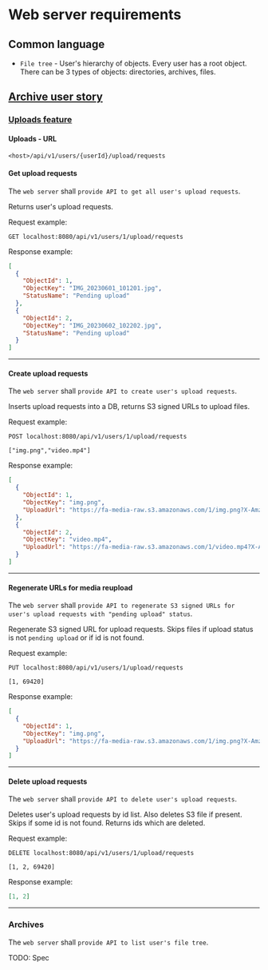 # Web server requirements

## Common language

- `File tree` - User's hierarchy of objects. Every user has a root object. There can be 3 types of objects: directories, archives, files.

## [Archive user story](../../user-stories.md#archive)

### [Uploads feature](../../features-breakdown.md#uploads)

#### Uploads - URL

`<host>/api/v1/users/{userId}/upload/requests`

#### Get upload requests

The `web server` shall `provide API to get all user's upload requests`.

Returns user's upload requests. 

Request example:
```http
GET localhost:8080/api/v1/users/1/upload/requests
```

Response example:

```json
[
  {
    "ObjectId": 1,
    "ObjectKey": "IMG_20230601_101201.jpg",
    "StatusName": "Pending upload"
  },
  {
    "ObjectId": 2,
    "ObjectKey": "IMG_20230602_102202.jpg",
    "StatusName": "Pending upload"
  }
]
```

---

#### Create upload requests

The `web server` shall `provide API to create user's upload requests`.

Inserts upload requests into a DB, returns S3 signed URLs to upload files. 

Request example:
```http
POST localhost:8080/api/v1/users/1/upload/requests

["img.png","video.mp4"]
```

Response example:

```json
[
  {
    "ObjectId": 1,
    "ObjectKey": "img.png",
    "UploadUrl": "https://fa-media-raw.s3.amazonaws.com/1/img.png?X-Amz-Algorithm=AWS4-HMAC-SHA256&X-Amz-Credential=AKIAXHT5DCEVDPMKDFUL%2F20230712%2Fus-east-1%2Fs3%2Faws4_request&X-Amz-Date=20230712T164617Z&X-Amz-Expires=600&X-Amz-SignedHeaders=host&X-Amz-Signature=89d9fa2e48ac65fe46731db59c427342b4f2221a723ca149c35b44f1818492b2"
  },
  {
    "ObjectId": 2,
    "ObjectKey": "video.mp4",
    "UploadUrl": "https://fa-media-raw.s3.amazonaws.com/1/video.mp4?X-Amz-Algorithm=AWS4-HMAC-SHA256&X-Amz-Credential=AKIAXHT5DCEVDPMKDFUL%2F20230712%2Fus-east-1%2Fs3%2Faws4_request&X-Amz-Date=20230712T164617Z&X-Amz-Expires=600&X-Amz-SignedHeaders=host&X-Amz-Signature=2afb43ce229131d91b43567a2d00172b2e382f315e811195301ab54cbaaacd86"
  }
]
```

---

#### Regenerate URLs for media reupload

The `web server` shall `provide API to regenerate S3 signed URLs for user's upload requests with "pending upload" status`.

Regenerate S3 signed URL for upload requests. Skips files if upload status is not `pending upload` or if id is not found.


Request example:
```http
PUT localhost:8080/api/v1/users/1/upload/requests

[1, 69420]
```

Response example:
```json
[
  {
    "ObjectId": 1,
    "ObjectKey": "img.png",
    "UploadUrl": "https://fa-media-raw.s3.amazonaws.com/1/img.png?X-Amz-Algorithm=AWS4-HMAC-SHA256&X-Amz-Credential=AKIAXHT5DCEVDPMKDFUL%2F20230712%2Fus-east-1%2Fs3%2Faws4_request&X-Amz-Date=20230712T164617Z&X-Amz-Expires=600&X-Amz-SignedHeaders=host&X-Amz-Signature=89d9fa2e48ac65fe46731db59c427342b4f2221a723ca149c35b44f1818492b2"
  }
]
```

---


#### Delete upload requests

The `web server` shall `provide API to delete user's upload requests`.

Deletes user's upload requests by id list. Also deletes S3 file if present. Skips if some id is not found. Returns ids which are deleted.

Request example:
```http
DELETE localhost:8080/api/v1/users/1/upload/requests

[1, 2, 69420]
```

Response example:

```json
[1, 2]
```

--- 

### Archives


The `web server` shall `provide API to list user's file tree`.

TODO: Spec